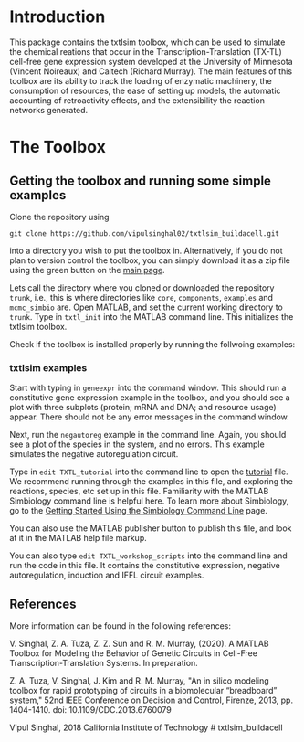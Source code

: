 # Introduction

This package contains the txtlsim toolbox, which can be used to simulate the chemical reations that occur in the Transcription-Translation (TX-TL) cell-free gene expression system developed at the University of Minnesota (Vincent Noireaux) and Caltech (Richard Murray). The main features of this toolbox are its ability to track the loading of enzymatic machinery, the consumption of resources, the ease of setting up models, the automatic accounting of retroactivity effects, and the extensibility the reaction networks generated. 
<!-- 
The second toolbox is called mcmc_simbio. This is a concurrent Bayesian parameter inference toolbox for MATLAB Simbiology models. The Bayesian parameter inference is performed using a modification of Aslak Grinsted's MATLAB implementation of the affine invariant ensemble Metropolis-Hastings MCMC sampler (ref). We have added support for what we call 'concurrent' parameter inference, which refers to the capability to estimate a common set of parameters that get used simultaneously and in arbitrary combinations in multiple experiments/models. More information can be found below.  -->

# The Toolbox

## Getting the toolbox and running some simple examples

Clone the repository using 

```
git clone https://github.com/vipulsinghal02/txtlsim_buildacell.git
```

into a directory you wish to put the toolbox in. Alternatively, if you do not plan to version control the toolbox, you can simply download it as a zip file using the green button on the [main page](https://github.com/vipulsinghal02/txtlsim_buildacell). 

Lets call the directory where you cloned or downloaded the repository `trunk`, i.e., this is where directories like `core`, `components`, `examples` and `mcmc_simbio` are. Open MATLAB, and set the current working directory to `trunk`. Type in `txtl_init` into the MATLAB command line. This initializes the txtlsim toolbox. 

Check if the toolbox is installed properly by running the follwoing examples:

### txtlsim examples
Start with typing in `geneexpr` into the command window. This should run a constitutive gene expression example in the toolbox, and you should see a plot with three subplots (protein; mRNA and DNA; and resource usage) appear. There should not be any error messages in the command window. 

Next, run the `negautoreg` example in the command line. Again, you should see a plot of the species in the system, and no errors. This example simulates the negative autoregulation circuit. 

Type in `edit TXTL_tutorial` into the command line to open the [tutorial](https://vipulsinghal02.github.io/txtlsim_buildacell/txtl_tutorial.html) file. We recommend running through the examples in this file, and exploring the reactions, species, etc set up in this file. Familiarity with the MATLAB Simbiology command line is helpful here. To learn more about Simbiology, go to the [Getting Started Using the Simbiology Command Line](https://www.mathworks.com/help/simbio/gs/simbiology-command-line-tutorial.html) page. 

You can also use the MATLAB publisher button to publish this file, and look at it in the MATLAB help file markup. 

You can also type `edit TXTL_workshop_scripts` into the command line and run the code in this file. It contains the constitutive expression, negative autoregulation, induction and IFFL circuit examples. 

<!-- 
### mcmc_simbio examples

Next, open and explore the mcmc_simbio estimation examples given in the files `proj_mcmc_tutorial`, `proj_mcmc_tutorial_II`, and `proj_mcmc_tutorial_III` in the `trunk\mcmc_simbio\proj\` directory. We strongly recommend you skim through the `mcmc_info.m` and `data_info` files (`trunk\mcmc_simbio\models_and_supporting_files\` or type `help mcmc_info` and `help data_info` into the MATLAB command line) to gain an understanding of some of the key functionalities of the parameter inference toolbox. Along with the three tutorial files, the `mcmc_info.m` and the `data_info.m` files provide an initial idea of the capabilities of the toolbox.  -->

## References

More information can be found in the following references: 

V. Singhal, Z. A. Tuza, Z. Z. Sun and R. M. Murray, (2020). A MATLAB Toolbox for Modeling the Behavior of Genetic Circuits in Cell-Free Transcription-Translation Systems. In preparation. 

Z. A. Tuza, V. Singhal, J. Kim and R. M. Murray, "An in silico modeling toolbox for rapid prototyping of circuits in a biomolecular “breadboard” system," 52nd IEEE Conference on Decision and Control, Firenze, 2013, pp. 1404-1410.
doi: 10.1109/CDC.2013.6760079


Vipul Singhal, 2018
California Institute of Technology # txtlsim_buildacell
